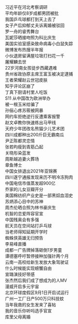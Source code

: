 习近平在河北考察调研  
平均年龄仅8岁成都男团被批  
我国乒乓球都打到天上去了  
女子产后抑郁丈夫诉离婚被驳回  
罗一舟的睿秀舞台  
瓦妮莎晒接吻照为科比庆生  
美国实验室感染致命病毒小白鼠失踪  
微博发布热搜半年报  
小伙退房留满屋垃圾打扫花一千  
屠耀麟去世  
22岁河南女孩徒步西藏遇难  
贵州省政协原主席王富玉被决定逮捕  
王者荣耀赵云世冠皮肤  
知乎评论区崩了  
丁真下厨请村里人吃饭  
S11 从中国改为欧洲举办  
被一根玉米给骗了  
孙俪心疼苏筱被网暴  
网约车拒绝逆行反遭乘客报警  
赵文卓教你快速练出马甲线  
天府少年团改名熊猫少儿艺术团  
四川成都种出200斤巨无霸南瓜  
尹正陈都灵恋情  
张若昀瘦到青筋凸起  
关晓彤染蓝发  
周斯越追妻火葬场  
章鱼博士  
中国女排退出2021年亚锦赛  
四川遂宁通报发现来历不明冷冻狗肉  
中国电信市值蒸发超900亿  
乔家的儿女豆瓣开分  
美国棉纺织产业史是一部黑奴血泪史  
苏炳添心目中的苏神  
周杰伦晒合照为林书豪庆生  
机智的恋爱阵容官宣  
中国残奥会有多强  
航天员在空间站打乒乓球  
当老师得知延期开学时  
蜘蛛侠英雄无归预告  
李易峰直播  
成都一广告牌掉落砸倒1岁男童  
谭德塞呼吁暂停接种加强针两个月  
云南一高校给新生发放大象驾驶证  
什么时候能实现螃蟹自由  
宣璐演技好带感  
张杰然后我们成了想成为的人MV  
漫威开启多元宇宙  
北京环球度假区9月1日开启试运行  
广州一工厂日产500万只科技蚊  
当年我救的女生发来了喜帖  
我的音乐你听吗选手官宣  
库里父母离婚  
